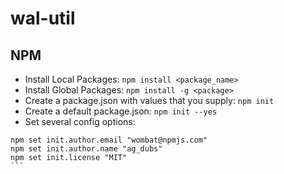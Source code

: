 # wal-util


## NPM

- Install Local Packages: `npm install <package_name>`
- Install Global Packages: `npm install -g <package>`
- Create a package.json with values that you supply: `npm init`
- Create a default package.json: `npm init --yes`
- Set several config options:
````
npm set init.author.email "wombat@npmjs.com"
npm set init.author.name "ag_dubs"
npm set init.license "MIT"
```
